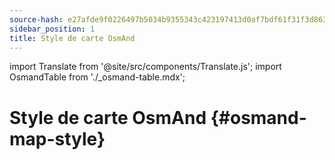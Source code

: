 ```yaml
---
source-hash: e27afde9f0226497b5034b9355343c423197413d0af7bdf61f31f3d86311f7e5
sidebar_position: 1
title: Style de carte OsmAnd
---
```


import Translate from '@site/src/components/Translate.js';
import OsmandTable from './_osmand-table.mdx';

# Style de carte OsmAnd {#osmand-map-style}
<Translate android="yes" id="default_render_descr" />

<OsmandTable/>